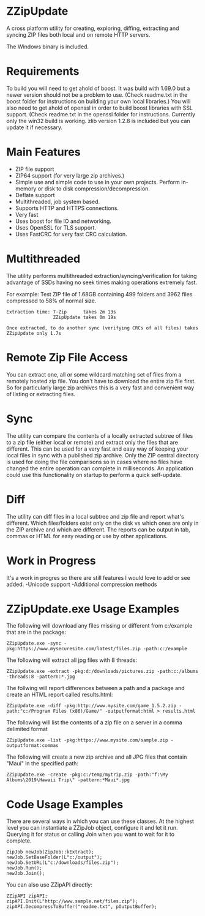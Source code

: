 # ZZipUpdate
A cross platform utility for creating, exploring, diffing, extracting and syncing ZIP files both local and on remote HTTP servers.

The Windows binary is included.



# Requirements

To build you will need to get ahold of boost. It was build with 1.69.0 but a newer version should not be a problem to use. (Check readme.txt in the boost folder for instructions on building your own local libraries.)
You will also need to get ahold of openssl in order to build boost libraries with SSL support. (Check readme.txt in the openssl folder for instructions. Currently only the win32 build is working.
zlib version 1.2.8 is included but you can update it if necessary.


# Main Features

* ZIP file support
* ZIP64 support (for very large zip archives.)
* Simple use and simple code to use in your own projects. Perform in-memory or disk to disk compression/decompression.
* Deflate support
* Multithreaded, job system based.
* Supports HTTP and HTTPS connections.
* Very fast
* Uses boost for file IO and networking.
* Uses OpenSSL for TLS support.
* Uses FastCRC for very fast CRC calculation.


# Multithreaded

  The utility performs multithreaded extraction/syncing/verification for taking advantage of SSDs having no seek times making operations extremely fast.

  For example:
    Test ZIP file of 1.68GB containing 499 folders and 3962 files compressed to 58% of normal size.

    Extraction time: 7-Zip      takes 2m 13s
                     ZZipUpdate takes 0m 19s
            
    Once extracted, to do another sync (verifying CRCs of all files) takes ZZipUpdate only 1.7s

# Remote Zip File Access
  
You can extract one, all or some wildcard matching set of files from a remotely hosted zip file. You don't have to download the entire zip file first. So for particularly large zip archives this is a very fast and convenient way of listing or extracting files.
  
# Sync

The utility can compare the contents of a locally extracted subtree of files to a zip file (either local or remote) and extract only the files that are different. This can be used for a very fast and easy way of keeping your local files in sync with a published zip archive. Only the ZIP central directory is used for doing the file comparisons so in cases where no files have changed the entire operation can complete in milliseconds. An application could use this functionality on startup to perform a quick self-update.
  
# Diff

  The utility can diff files in a local subtree and zip file and report what's different. Which files/folders exist only on the disk vs which ones are only in the ZIP archive and which are different.
  The reports can be output in tab, commas or HTML for easy reading or use by other applications.
  

# Work in Progress
 It's a work in progres so there are still features I would love to add or see added.
 -Unicode support
 -Additional compression methods


# ZZipUpdate.exe Usage Examples

The following will download any files missing or different from c:/example that are in the package:
    
    ZZipUpdate.exe -sync -pkg:https://www.mysecuresite.com/latest/files.zip -path:c:/example

The following will extract all jpg files with 8 threads:
    
    ZZipUpdate.exe -extract -pkg:d:/downloads/pictures.zip -path:c:/albums -threads:8 -pattern:*.jpg

The follwing will report differences between a path and a package and create an HTML report called results.html:

    ZZipUpdate.exe -diff -pkg:http://www.mysite.com/game_1.5.2.zip -path:"c:/Program Files (x86)/Game/" -outputformat:html > results.html

The following will list the contents of a zip file on a server in a comma delimited format

    ZZipUpdate.exe -list -pkg:https://www.mysite.com/sample.zip -outputformat:commas

The following will create a new zip archive and all JPG files that contain "Maui" in the specified path:

    ZZipUpdate.exe -create -pkg:c:/temp/mytrip.zip -path:"f:\My Albums\2019\Hawaii Trip\" -pattern:*Maui*.jpg


# Code Usage Examples

There are several ways in which you can use these classes.
At the highest level you can instantiate a ZZipJob object, configure it and let it run. Querying it for status or calling Join when you want to wait for it to complete.

    ZipJob newJob(ZipJob::kExtract);
    newJob.SetBaseFolder(L"c:/output");
    newJob.SetURL(L"c:/downloads/files.zip");
    newJob.Run();
    newJob.Join();


You can also use ZZipAPI directly:

    ZZipAPI zipAPI;
    zipAPI.Init(L"http://www.sample.net/files.zip");
    zipAPI.DecompressToBuffer("readme.txt", pOutputBuffer);


